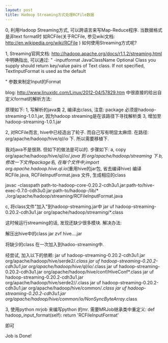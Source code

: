 ```yaml
---
layout: post
title: Hadoop Streaming方式处理RCFile数据
---
```


0, 利用Hadoop Streaming方式, 可以跨语言来写Map-Reduce程序. 当数据格式是非text format时 如RCFile(关于RCFile, 参见wiki文档:
<a href='http://en.wikipedia.org/wiki/RCFile'>http://en.wikipedia.org/wiki/RCFile </a>) 如何使用Streaming方式呢?

1, Streaming官网文档: http://hadoop.apache.org/docs/r1.1.2/streaming.html 中明确指出, 可以通过:
"
-inputformat JavaClassName	 Optional	 Class you supply should return key/value pairs of Text class. If not specified, TextInputFormat is used as the default

"
参数来制定Input的Format

blog: http://www.linuxidc.com/Linux/2012-04/57829.htm 中很直接的给出自定义format的解析方法: 

原理如下:
1, 写解析的java类
2, 编译出class, 注意: package 必须是hadoop-streaming-1.0.1.jar, 因为hadoop streaming是在该路径下寻找解析类
3, 增加至hadoop-streaming-1.0.1.jar 



2, 对RCFile而言, hive中已经造出了轮子. 而自己写有明显太麻烦. 
在路径: org/apache/hadoop/hive/ql/io 下. 
所以需要移植下. 

我对java不是很熟. 但如下的做法是可以的. 
步骤如下:
a, copy org/apache/hadoop/hive/ql/io/*.java 到 org/apache/hadoop/streaming 下
b, 修改一下文件package名, 在每个文件中,import org.apache.hadoop.hive.ql.io*(重用hive的jar包, 省去编译hive)  编译RCFile.java, RCFileInputFormat.java 文件, 生成相应的class

javac -classpath path-to-hadoop-core-0.20.2-cdh3u1.jar:path-to/hive-exec-0.7.0-cdh3u0.jar:path-to/hadoop-/lib/* ./org/apache/hadoop/streaming/RCFileInputFormat.java 

c, 将class文件"加入"到hadoop-streaming.jar中
jar uf hadoop-streaming-0.20.2-cdh3u1.jar org/apache/hadoop/streaming/*.class

这时候运行streaming的话, 发现还缺少很多模块. 
解决办法:

解压出hive中的class
jar zvf hive....jar

将缺少的class 在一次加入到hadoo-streaming中. 

经尝试, 加入以下的依赖:
jar uf hadoop-streaming-0.20.2-cdh3u1.jar org/apache/hadoop/hive/serde2/*.class
jar uf hadoop-streaming-0.20.2-cdh3u1.jar org/apache/hadoop/hive/ql/io/*.class
jar uf hadoop-streaming-0.20.2-cdh3u1.jar org/apache/hadoop/hive/conf/HiveConf*.class
jar uf hadoop-streaming-0.20.2-cdh3u1.jar org/apache/hadoop/hive/serde2/*/*.class
jar uf hadoop-streaming-0.20.2-cdh3u1.jar org/apache/hadoop/hive/common/*.class
jar uf hadoop-streaming-0.20.2-cdh3u1.jar org/apache/hadoop/hive/common/io/NonSyncByteArray*.class


3, 使用python mrjob 来编写python 的mr. 
需要MRJob继承类中重定义:
def hadoop_input_format(self):
    return 'RCFileInputFormat'

即可

Job is Done!





